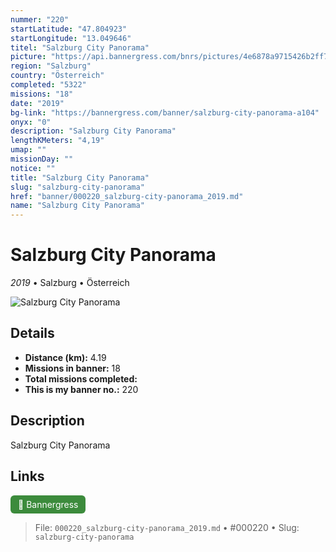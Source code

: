```yaml
---
nummer: "220"
startLatitude: "47.804923"
startLongitude: "13.049646"
titel: "Salzburg City Panorama"
picture: "https://api.bannergress.com/bnrs/pictures/4e6878a9715426b2ff73e04a2b533f69"
region: "Salzburg"
country: "Österreich"
completed: "5322"
missions: "18"
date: "2019"
bg-link: "https://bannergress.com/banner/salzburg-city-panorama-a104"
onyx: "0"
description: "Salzburg City Panorama"
lengthKMeters: "4,19"
umap: ""
missionDay: ""
notice: ""
title: "Salzburg City Panorama"
slug: "salzburg-city-panorama"
href: "banner/000220_salzburg-city-panorama_2019.md"
name: "Salzburg City Panorama"
---
```

# Salzburg City Panorama

*2019* • Salzburg • Österreich

![Salzburg City Panorama](https://api.bannergress.com/bnrs/pictures/4e6878a9715426b2ff73e04a2b533f69)



## Details
- **Distance (km):** 4.19
- **Missions in banner:** 18
- **Total missions completed:** 
- **This is my banner no.:** 220



## Description
Salzburg City Panorama



## Links
<a href="https://bannergress.com/banner/salzburg-city-panorama-a104" target="_blank" style="display:inline-block;margin-right:8px;padding:6px 12px;background:#3c8b3c;color:#fff;text-decoration:none;border-radius:6px;">🔗 Bannergress</a>



> File: `000220_salzburg-city-panorama_2019.md` • #000220 • Slug: `salzburg-city-panorama`
